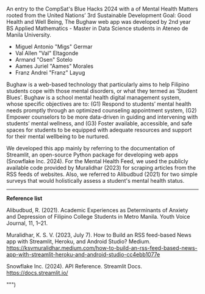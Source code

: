 An entry to the CompSat's Blue Hacks 2024 with a of Mental Health Matters rooted from the United Nations’ 3rd Sustainable Development Goal: Good Health and Well Being, The Bughaw web app was developed by 2nd year BS Applied Mathematics - Master in Data Science students in Ateneo de Manila University.

- Miguel Antonio "Migs" Germar
- Val Allen "Val" Eltagonde
- Armand "Osen" Sotelo
- Aames Juriel "Aames" Morales
- Franz Andrei "Franz" Layug

Bughaw is a web-based technology that particularly aims to help Filipino students cope with those mental disorders, or what they termed as ‘Student Blues’. Bughaw is a school mental health digital management system, whose specific objectives are to:
(G1) Respond to students’ mental health needs promptly through an optimized counseling appointment system,
(G2) Empower counselors to be more data-driven in guiding and intervening with students’ mental wellness, and
(G3) Foster available, accessible, and safe spaces for students to be equipped with adequate resources and support for their mental wellbeing to be nurtured.

We developed this app mainly by referring to the documentation of Streamlit, an open-source Python package for developing web apps (Snowflake Inc. 2024). For the Mental Health Feed, we used the publicly available code provided by Muralidhar (2023) for scraping articles from the RSS feeds of websites. Also, we referred to Alibudbud (2021) for two simple surveys that would holistically assess a student's mental health status.
                
---
                
**Reference list**
                
Alibudbud, R. (2021). Academic Experiences as Determinants of Anxiety and Depression of Filipino College Students in Metro Manila. Youth Voice Journal, 11, 1–21.
                
Muralidhar, K. S. V. (2023, July 7). How to Build an RSS feed-based News app with Streamlit, Heroku, and Android Studio? Medium. https://ksvmuralidhar.medium.com/how-to-build-an-rss-feed-based-news-app-with-streamlit-heroku-and-android-studio-cc4ebb1077e

Snowflake Inc. (2024). API Reference. Streamlit Docs. https://docs.streamlit.io/

""")
